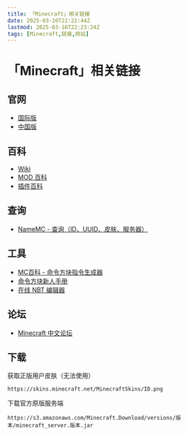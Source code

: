 ```yaml
---
title: 「Minecraft」相关链接
date: 2025-03-16T22:22:44Z
lastmod: 2025-03-16T22:23:24Z
tags: [Minecraft,链接,网站]
---
```


# 「Minecraft」相关链接

## 官网

- [国际版](https://minecraft.net/)
- [中国版](https://mc.163.com/)

## 百科

- [Wiki](https://minecraft-zh.gamepedia.com/)
- [MOD 百科](https://www.mcmod.cn/)
- [插件百科](https://mineplugin.org/)

## 查询

- [NameMC - 查询（ID、UUID、皮肤、服务器）](https://namemc.com/)

## 工具

- [MC百科 - 命令方块指令生成器](https://www.mcmod.cn/tools/cbcreator)
- [命令方块新人手册](https://commandtutorials.neocities.org/)
- [在线 NBT 编辑器](https://irath96.github.io/webNBT/)

## 论坛

- [Minecraft 中文论坛](https://www.mcbbs.net/forum.php)

## 下载

获取正版用户皮肤（无法使用）

```plaintext
https://skins.minecraft.net/MinecraftSkins/ID.png
```

下载官方原版服务端

```text
https://s3.amazonaws.com/Minecraft.Download/versions/版本/minecraft_server.版本.jar
```

‍
